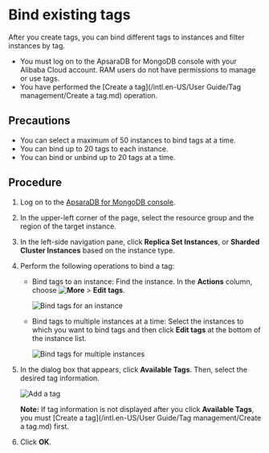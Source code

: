 # Bind existing tags

After you create tags, you can bind different tags to instances and filter instances by tag.

-   You must log on to the ApsaraDB for MongoDB console with your Alibaba Cloud account. RAM users do not have permissions to manage or use tags.
-   You have performed the [Create a tag](/intl.en-US/User Guide/Tag management/Create a tag.md) operation.

## Precautions

-   You can select a maximum of 50 instances to bind tags at a time.
-   You can bind up to 20 tags to each instance.
-   You can bind or unbind up to 20 tags at a time.

## Procedure

1.  Log on to the [ApsaraDB for MongoDB console](https://mongodb.console.aliyun.com/).

2.  In the upper-left corner of the page, select the resource group and the region of the target instance.

3.  In the left-side navigation pane, click **Replica Set Instances**, or **Sharded Cluster Instances** based on the instance type.

4.  Perform the following operations to bind a tag:

    -   Bind tags to an instance: Find the instance. In the **Actions** column, choose **![More](https://static-aliyun-doc.oss-accelerate.aliyuncs.com/assets/img/en-US/9545298951/p13851.png)** \> **Edit tags**.

        ![Bind tags for an instance](https://static-aliyun-doc.oss-accelerate.aliyuncs.com/assets/img/en-US/4935298951/p67128.png)

    -   Bind tags to multiple instances at a time: Select the instances to which you want to bind tags and then click **Edit tags** at the bottom of the instance list.

        ![Bind tags for multiple instances](https://static-aliyun-doc.oss-accelerate.aliyuncs.com/assets/img/en-US/4935298951/p67129.png)

5.  In the dialog box that appears, click **Available Tags**. Then, select the desired tag information.

    ![Add a tag](https://static-aliyun-doc.oss-accelerate.aliyuncs.com/assets/img/en-US/4935298951/p67526.png)

    **Note:** If tag information is not displayed after you click **Available Tags**, you must [Create a tag](/intl.en-US/User Guide/Tag management/Create a tag.md) first.

6.  Click **OK**.


